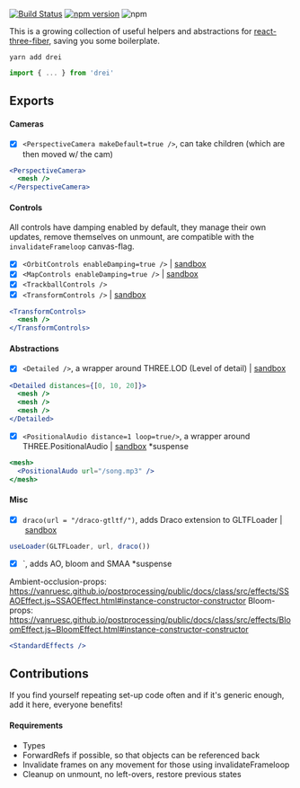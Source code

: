[![Build Status](https://travis-ci.org/react-spring/drei.svg?branch=master)](https://travis-ci.org/react-spring/drei) [![npm version](https://badge.fury.io/js/drei.svg)](https://badge.fury.io/js/drei) ![npm](https://img.shields.io/npm/dt/drei.svg)

This is a growing collection of useful helpers and abstractions for [react-three-fiber](https://github.com/react-spring/react-three-fiber), saving you some boilerplate.

    yarn add drei

```jsx
import { ... } from 'drei'
```

## Exports

#### Cameras

- [x] `<PerspectiveCamera makeDefault=true />`, can take children (which are then moved w/ the cam)

```jsx
<PerspectiveCamera>
  <mesh />
</PerspectiveCamera>
```

#### Controls

All controls have damping enabled by default, they manage their own updates, remove themselves on unmount, are compatible with the `invalidateFrameloop` canvas-flag.

- [x] `<OrbitControls enableDamping=true />` | [sandbox](https://codesandbox.io/s/r3f-contact-shadow-h5xcw)
- [x] `<MapControls enableDamping=true />` | [sandbox](https://codesandbox.io/s/react-three-fiber-map-mkq8e)
- [x] `<TrackballControls />`
- [x] `<TransformControls />` | [sandbox](https://codesandbox.io/s/r3f-drei-transformcontrols-hc8gm)

```jsx
<TransformControls>
  <mesh />
</TransformControls>
```

#### Abstractions

- [x] `<Detailed />`, a wrapper around THREE.LOD (Level of detail) | [sandbox](https://codesandbox.io/s/r3f-drei-detailed-dep1v)

```jsx
<Detailed distances={[0, 10, 20]}>
  <mesh />
  <mesh />
  <mesh />
</Detailed>
```

- [x] `<PositionalAudio distance=1 loop=true/>`, a wrapper around THREE.PositionalAudio | [sandbox](https://codesandbox.io/s/r3f-drei-positionalaudio-yi1o0) \*suspense

```jsx
<mesh>
  <PositionalAudo url="/song.mp3" />
</mesh>
```

#### Misc

- [x] `draco(url = "/draco-gtltf/")`, adds Draco extension to GLTFLoader | [sandbox](https://codesandbox.io/s/r3f-contact-shadow-h5xcw)

```jsx
useLoader(GLTFLoader, url, draco())
```

- [x] `<StandardEffects ao=true|{...} bloom=true|{...} />, adds AO, bloom and SMAA \*suspense

Ambient-occlusion-props: https://vanruesc.github.io/postprocessing/public/docs/class/src/effects/SSAOEffect.js~SSAOEffect.html#instance-constructor-constructor
Bloom-props: https://vanruesc.github.io/postprocessing/public/docs/class/src/effects/BloomEffect.js~BloomEffect.html#instance-constructor-constructor

```jsx
<StandardEffects />
```

## Contributions

If you find yourself repeating set-up code often and if it's generic enough, add it here, everyone benefits!

#### Requirements

- Types
- ForwardRefs if possible, so that objects can be referenced back
- Invalidate frames on any movement for those using invalidateFrameloop
- Cleanup on unmount, no left-overs, restore previous states
